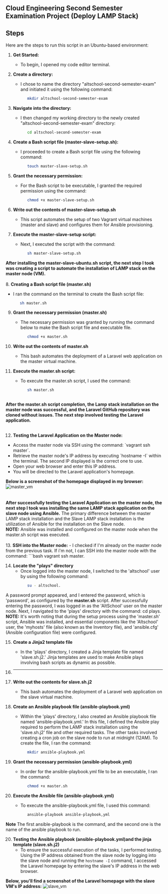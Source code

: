 <h2>Cloud Engineering Second Semester Examination Project (Deploy LAMP Stack)</h2>

<h2>Steps</h2>

Here are the steps to run this script in an Ubuntu-based environment:

1. **Get Started:** 
   - To begin, I opened my code editor terminal.
     
2. **Create a directory:** <br>
   - I chose to name the directory "altschool-second-semester-exam" and initiated it using the following command:
      ```bash
         mkdir altschool-second-semester-exam

3. **Navigate into the directory:**
   - I then changed my working directory to the newly created "altschool-second-semester-exam" directory:
      ```bash
         cd altschool-second-semester-exam
      
4. **Create a Bash script file (master-slave-setup.sh):**
   - I proceeded to create a Bash script file using the following command:
      ```bash
         touch master-slave-setup.sh

5. **Grant the necessary permission:**
   - For the Bash script to be executable, I granted the required permission using the command:
      ```bash
         chmod +x master-slave-setup.sh

6. **Write out the contents of master-slave-setup.sh**
   - This script automates the setup of two Vagrant virtual machines (master and slave) and configures them for Ansible provisioning.
       
7. **Execute the master-slave-setup script:**
   - Next, I executed the script with the command:
     ```bash
        sh master-slave-setup.sh

**After installing the master-slave-ubuntu.sh script, the next step I took was creating a script to automate the installation of LAMP stack on the master node (VM).**
   <br>
   <br>
8. **Creating a Bash script file (master.sh)**
   - I ran the command on the terminal to create the Bash script file:
     ```bash
        sh master.sh

9. **Grant the necessary permission (master.sh)**
    - The necessary permission was granted by running the command below to make the Bash script file and executable file.
      ```bash
         chmod +x master.sh

10. **Write out the contents of master.sh**
    - This bash automates the deployment of a Laravel web application on the master virtual machine.
      
11. **Execute the master.sh script:**
      - To execute the master.sh script, I used the command:
         ```bash
            sh master.sh
      
**After the master.sh script completion, the Lamp stack installation on the master node was successful, and the Laravel GitHub repository was cloned without issues. The next step involved testing the Laravel application.**
   <br>
   <br>
   
12. **Testing the Laravel Application on the Master node:** <br>
<ul>
   <li> Access the master node via SSH using the command: `vagrant ssh master`. </li>
   <li> Retrieve the master node's IP address by executing `hostname -I` within the terminal. The second IP displayed is the correct one to use. </li>
   <li> Open your web browser and enter this IP address. </li>
   <li> You will be directed to the Laravel application's homepage. </li>
</ul>

   **Below is a screenshot of the homepage displayed in my browser:**
   ![master_vm](https://github.com/EmmanuelInyang/altschool-second-semester/assets/95512710/e0999b82-451e-4bbd-b5a5-83d3a77fdea4)
<br>  
<br>
**After successfully testing the Laravel Application on the master node, the next step I took was installing the same LAMP stack application on the slave node using Ansible.**
The primary difference between the master LAMP stack installation and the Slave LAMP stack installation is the utilization of Ansible for the installation on the Slave node. <br>
**NOTE:** Ansible was installed and configured on the master node when the master.sh script was executed.
<br>
<br>
13. **SSH into the Master node:**
    - I checked if I'm already on the master node from the previous task. If i'm not, I can SSH into the master node with the command: 
      ```bash
         vagrant ssh master.
         
14. **Locate the "plays" directory**
    - Once logged into the master node, I switched to the 'altschool' user by using the following command:
       ```bash
          su - altschool.
   A password prompt appeared, and I entered the password, which is 'password', as configured by the **master.sh** script. After successfully entering the password, I was logged in as     the 'AltSchool' user on the master node. Next, I navigated to the 'plays' directory with the command: cd plays. <br>
   **NOTE:** It's worth noting that during the setup process using the 'master.sh' script, Ansible was installed, and essential components like the 'Altschool' user, the 'myhosts'        file (also known as the Inventory file), and 'ansible.cfg' (Ansible configuration file) were configured.

15. **Create a Jinja2 template file**
    - In the 'plays' directory, I created a Jinja template file named 'slave.sh.j2.' Jinja templates are used to make Ansible plays involving bash scripts as dynamic as possible.

16. ****

16. **Write out the contents for slave.sh.j2**
    - This bash automates the deployment of a Laravel web application on the slave virtual machine.

17. **Create an Ansible playbook file (ansible-playbook.yml)**
    - Within the 'plays' directory, I also created an Ansible playbook file named 'ansible-playbook.yml.' In this file, I defined the Ansible play required to perform the LAMP stack         installation using the 'slave.sh.j2' file and other required tasks. The other tasks involved creating a cron job on the slave node to run at midnight (12AM).
      To create the file, I ran the command:
         ```bash
            mkdir ansible-playbook.yml

18. **Grant the necessary permission (ansible-playbook.yml)**
    - In order for the ansible-playbook.yml file to be an executable, I ran the command:
         ```bash
            chmod +x master.sh

19. **Execute the Ansible file (ansible-playbook.yml)**
    - To execute the ansible-playbook.yml file, I used this command:
         ```bash
            ansible-playbook ansible-playbook,yml
   **Note** The first ansible-playbook is the command, and the second one is the name of the ansible playbook to run.

20. **Testing the Ansible playbook (ansible-playbook.yml)and the jinja template (slave.sh.j2)**
    - To ensure the successful execution of the tasks, I performed testing. Using the IP address obtained from the slave node by logging into the slave node and running the
      `hostname -I` command, I accessed the Laravel homepage by entering the slave's IP address in the web browser.
    
**Below, you'll find a screenshot of the Laravel homepage with the slave VM's IP address:**
![slave_vm](https://github.com/EmmanuelInyang/altschool-second-semester/assets/95512710/2841ff30-1ad7-4a43-926e-edc0215f1ac6)



      
